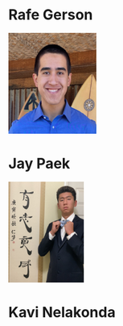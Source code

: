 # Rafe Gerson

<img src="https://raw.githubusercontent.com/gman-ui/ECE196Project/main/website/site_resources/RafeGerson.jpg" width="175" height="200">

# Jay Paek

<img src="https://raw.githubusercontent.com/gman-ui/ECE196Project/main/website/site_resources/JayPaek.jpg" width="150" height="200">

# Kavi Nelakonda
